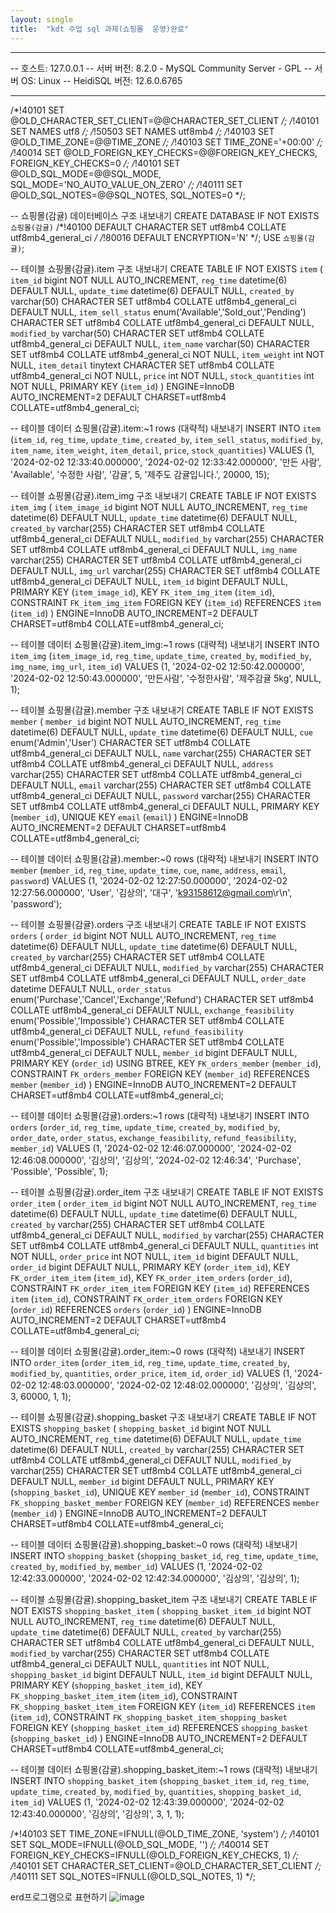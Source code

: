 ```yaml
---
layout: single
title:  "kdt 수업 sql 과제(쇼핑몰  운영)완료"
---
```


-- --------------------------------------------------------
-- 호스트:                          127.0.0.1
-- 서버 버전:                        8.2.0 - MySQL Community Server - GPL
-- 서버 OS:                        Linux
-- HeidiSQL 버전:                  12.6.0.6765
-- --------------------------------------------------------

/*!40101 SET @OLD_CHARACTER_SET_CLIENT=@@CHARACTER_SET_CLIENT */;
/*!40101 SET NAMES utf8 */;
/*!50503 SET NAMES utf8mb4 */;
/*!40103 SET @OLD_TIME_ZONE=@@TIME_ZONE */;
/*!40103 SET TIME_ZONE='+00:00' */;
/*!40014 SET @OLD_FOREIGN_KEY_CHECKS=@@FOREIGN_KEY_CHECKS, FOREIGN_KEY_CHECKS=0 */;
/*!40101 SET @OLD_SQL_MODE=@@SQL_MODE, SQL_MODE='NO_AUTO_VALUE_ON_ZERO' */;
/*!40111 SET @OLD_SQL_NOTES=@@SQL_NOTES, SQL_NOTES=0 */;


-- 쇼핑몰(감귤) 데이터베이스 구조 내보내기
CREATE DATABASE IF NOT EXISTS `쇼핑몰(감귤)` /*!40100 DEFAULT CHARACTER SET utf8mb4 COLLATE utf8mb4_general_ci */ /*!80016 DEFAULT ENCRYPTION='N' */;
USE `쇼핑몰(감귤)`;

-- 테이블 쇼핑몰(감귤).item 구조 내보내기
CREATE TABLE IF NOT EXISTS `item` (
  `item_id` bigint NOT NULL AUTO_INCREMENT,
  `reg_time` datetime(6) DEFAULT NULL,
  `update_time` datetime(6) DEFAULT NULL,
  `created_by` varchar(50) CHARACTER SET utf8mb4 COLLATE utf8mb4_general_ci DEFAULT NULL,
  `item_sell_status` enum('Available','Sold_out','Pending') CHARACTER SET utf8mb4 COLLATE utf8mb4_general_ci DEFAULT NULL,
  `modified_by` varchar(50) CHARACTER SET utf8mb4 COLLATE utf8mb4_general_ci DEFAULT NULL,
  `item_name` varchar(50) CHARACTER SET utf8mb4 COLLATE utf8mb4_general_ci NOT NULL,
  `item_weight` int NOT NULL,
  `item_detail` tinytext CHARACTER SET utf8mb4 COLLATE utf8mb4_general_ci NOT NULL,
  `price` int NOT NULL,
  `stock_quantities` int NOT NULL,
  PRIMARY KEY (`item_id`)
) ENGINE=InnoDB AUTO_INCREMENT=2 DEFAULT CHARSET=utf8mb4 COLLATE=utf8mb4_general_ci;

-- 테이블 데이터 쇼핑몰(감귤).item:~1 rows (대략적) 내보내기
INSERT INTO `item` (`item_id`, `reg_time`, `update_time`, `created_by`, `item_sell_status`, `modified_by`, `item_name`, `item_weight`, `item_detail`, `price`, `stock_quantities`) VALUES
	(1, '2024-02-02 12:33:40.000000', '2024-02-02 12:33:42.000000', '만든 사람', 'Available', '수정한 사람', '감귤', 5, '제주도 감귤입니다.', 20000, 15);

-- 테이블 쇼핑몰(감귤).item_img 구조 내보내기
CREATE TABLE IF NOT EXISTS `item_img` (
  `item_image_id` bigint NOT NULL AUTO_INCREMENT,
  `reg_time` datetime(6) DEFAULT NULL,
  `update_time` datetime(6) DEFAULT NULL,
  `created_by` varchar(255) CHARACTER SET utf8mb4 COLLATE utf8mb4_general_ci DEFAULT NULL,
  `modified_by` varchar(255) CHARACTER SET utf8mb4 COLLATE utf8mb4_general_ci DEFAULT NULL,
  `img_name` varchar(255) CHARACTER SET utf8mb4 COLLATE utf8mb4_general_ci DEFAULT NULL,
  `img_url` varchar(255) CHARACTER SET utf8mb4 COLLATE utf8mb4_general_ci DEFAULT NULL,
  `item_id` bigint DEFAULT NULL,
  PRIMARY KEY (`item_image_id`),
  KEY `FK_item_img_item` (`item_id`),
  CONSTRAINT `FK_item_img_item` FOREIGN KEY (`item_id`) REFERENCES `item` (`item_id`)
) ENGINE=InnoDB AUTO_INCREMENT=2 DEFAULT CHARSET=utf8mb4 COLLATE=utf8mb4_general_ci;

-- 테이블 데이터 쇼핑몰(감귤).item_img:~1 rows (대략적) 내보내기
INSERT INTO `item_img` (`item_image_id`, `reg_time`, `update_time`, `created_by`, `modified_by`, `img_name`, `img_url`, `item_id`) VALUES
	(1, '2024-02-02 12:50:42.000000', '2024-02-02 12:50:43.000000', '만든사람', '수정한사람', '제주감귤 5kg', NULL, 1);

-- 테이블 쇼핑몰(감귤).member 구조 내보내기
CREATE TABLE IF NOT EXISTS `member` (
  `member_id` bigint NOT NULL AUTO_INCREMENT,
  `reg_time` datetime(6) DEFAULT NULL,
  `update_time` datetime(6) DEFAULT NULL,
  `cue` enum('Admin','User') CHARACTER SET utf8mb4 COLLATE utf8mb4_general_ci DEFAULT NULL,
  `name` varchar(255) CHARACTER SET utf8mb4 COLLATE utf8mb4_general_ci DEFAULT NULL,
  `address` varchar(255) CHARACTER SET utf8mb4 COLLATE utf8mb4_general_ci DEFAULT NULL,
  `email` varchar(255) CHARACTER SET utf8mb4 COLLATE utf8mb4_general_ci DEFAULT NULL,
  `password` varchar(255) CHARACTER SET utf8mb4 COLLATE utf8mb4_general_ci DEFAULT NULL,
  PRIMARY KEY (`member_id`),
  UNIQUE KEY `email` (`email`)
) ENGINE=InnoDB AUTO_INCREMENT=2 DEFAULT CHARSET=utf8mb4 COLLATE=utf8mb4_general_ci;

-- 테이블 데이터 쇼핑몰(감귤).member:~0 rows (대략적) 내보내기
INSERT INTO `member` (`member_id`, `reg_time`, `update_time`, `cue`, `name`, `address`, `email`, `password`) VALUES
	(1, '2024-02-02 12:27:50.000000', '2024-02-02 12:27:56.000000', 'User', '김상의', '대구', 'k93158612@gmail.com\r\n', 'password');

-- 테이블 쇼핑몰(감귤).orders 구조 내보내기
CREATE TABLE IF NOT EXISTS `orders` (
  `order_id` bigint NOT NULL AUTO_INCREMENT,
  `reg_time` datetime(6) DEFAULT NULL,
  `update_time` datetime(6) DEFAULT NULL,
  `created_by` varchar(255) CHARACTER SET utf8mb4 COLLATE utf8mb4_general_ci DEFAULT NULL,
  `modified_by` varchar(255) CHARACTER SET utf8mb4 COLLATE utf8mb4_general_ci DEFAULT NULL,
  `order_date` datetime DEFAULT NULL,
  `order_status` enum('Purchase','Cancel','Exchange','Refund') CHARACTER SET utf8mb4 COLLATE utf8mb4_general_ci DEFAULT NULL,
  `exchange_feasibility` enum('Possible','Impossible') CHARACTER SET utf8mb4 COLLATE utf8mb4_general_ci DEFAULT NULL,
  `refund_feasibility` enum('Possible','Impossible') CHARACTER SET utf8mb4 COLLATE utf8mb4_general_ci DEFAULT NULL,
  `member_id` bigint DEFAULT NULL,
  PRIMARY KEY (`order_id`) USING BTREE,
  KEY `FK_orders_member` (`member_id`),
  CONSTRAINT `FK_orders_member` FOREIGN KEY (`member_id`) REFERENCES `member` (`member_id`)
) ENGINE=InnoDB AUTO_INCREMENT=2 DEFAULT CHARSET=utf8mb4 COLLATE=utf8mb4_general_ci;

-- 테이블 데이터 쇼핑몰(감귤).orders:~1 rows (대략적) 내보내기
INSERT INTO `orders` (`order_id`, `reg_time`, `update_time`, `created_by`, `modified_by`, `order_date`, `order_status`, `exchange_feasibility`, `refund_feasibility`, `member_id`) VALUES
	(1, '2024-02-02 12:46:07.000000', '2024-02-02 12:46:08.000000', '김상의', '김상의', '2024-02-02 12:46:34', 'Purchase', 'Possible', 'Possible', 1);

-- 테이블 쇼핑몰(감귤).order_item 구조 내보내기
CREATE TABLE IF NOT EXISTS `order_item` (
  `order_item_id` bigint NOT NULL AUTO_INCREMENT,
  `reg_time` datetime(6) DEFAULT NULL,
  `update_time` datetime(6) DEFAULT NULL,
  `created_by` varchar(255) CHARACTER SET utf8mb4 COLLATE utf8mb4_general_ci DEFAULT NULL,
  `modified_by` varchar(255) CHARACTER SET utf8mb4 COLLATE utf8mb4_general_ci DEFAULT NULL,
  `quantities` int NOT NULL,
  `order_price` int NOT NULL,
  `item_id` bigint DEFAULT NULL,
  `order_id` bigint DEFAULT NULL,
  PRIMARY KEY (`order_item_id`),
  KEY `FK_order_item_item` (`item_id`),
  KEY `FK_order_item_orders` (`order_id`),
  CONSTRAINT `FK_order_item_item` FOREIGN KEY (`item_id`) REFERENCES `item` (`item_id`),
  CONSTRAINT `FK_order_item_orders` FOREIGN KEY (`order_id`) REFERENCES `orders` (`order_id`)
) ENGINE=InnoDB AUTO_INCREMENT=2 DEFAULT CHARSET=utf8mb4 COLLATE=utf8mb4_general_ci;

-- 테이블 데이터 쇼핑몰(감귤).order_item:~0 rows (대략적) 내보내기
INSERT INTO `order_item` (`order_item_id`, `reg_time`, `update_time`, `created_by`, `modified_by`, `quantities`, `order_price`, `item_id`, `order_id`) VALUES
	(1, '2024-02-02 12:48:03.000000', '2024-02-02 12:48:02.000000', '김상의', '김상의', 3, 60000, 1, 1);

-- 테이블 쇼핑몰(감귤).shopping_basket 구조 내보내기
CREATE TABLE IF NOT EXISTS `shopping_basket` (
  `shopping_basket_id` bigint NOT NULL AUTO_INCREMENT,
  `reg_time` datetime(6) DEFAULT NULL,
  `update_time` datetime(6) DEFAULT NULL,
  `created_by` varchar(255) CHARACTER SET utf8mb4 COLLATE utf8mb4_general_ci DEFAULT NULL,
  `modified_by` varchar(255) CHARACTER SET utf8mb4 COLLATE utf8mb4_general_ci DEFAULT NULL,
  `member_id` bigint DEFAULT NULL,
  PRIMARY KEY (`shopping_basket_id`),
  UNIQUE KEY `member_id` (`member_id`),
  CONSTRAINT `FK_shopping_basket_member` FOREIGN KEY (`member_id`) REFERENCES `member` (`member_id`)
) ENGINE=InnoDB AUTO_INCREMENT=2 DEFAULT CHARSET=utf8mb4 COLLATE=utf8mb4_general_ci;

-- 테이블 데이터 쇼핑몰(감귤).shopping_basket:~0 rows (대략적) 내보내기
INSERT INTO `shopping_basket` (`shopping_basket_id`, `reg_time`, `update_time`, `created_by`, `modified_by`, `member_id`) VALUES
	(1, '2024-02-02 12:42:33.000000', '2024-02-02 12:42:34.000000', '김상의', '김상의', 1);

-- 테이블 쇼핑몰(감귤).shopping_basket_item 구조 내보내기
CREATE TABLE IF NOT EXISTS `shopping_basket_item` (
  `shopping_basket_item_id` bigint NOT NULL AUTO_INCREMENT,
  `reg_time` datetime(6) DEFAULT NULL,
  `update_time` datetime(6) DEFAULT NULL,
  `created_by` varchar(255) CHARACTER SET utf8mb4 COLLATE utf8mb4_general_ci DEFAULT NULL,
  `modified_by` varchar(255) CHARACTER SET utf8mb4 COLLATE utf8mb4_general_ci DEFAULT NULL,
  `quantities` int NOT NULL,
  `shopping_basket_id` bigint DEFAULT NULL,
  `item_id` bigint DEFAULT NULL,
  PRIMARY KEY (`shopping_basket_item_id`),
  KEY `FK_shopping_basket_item_item` (`item_id`),
  CONSTRAINT `FK_shopping_basket_item_item` FOREIGN KEY (`item_id`) REFERENCES `item` (`item_id`),
  CONSTRAINT `FK_shopping_basket_item_shopping_basket` FOREIGN KEY (`shopping_basket_item_id`) REFERENCES `shopping_basket` (`shopping_basket_id`)
) ENGINE=InnoDB AUTO_INCREMENT=2 DEFAULT CHARSET=utf8mb4 COLLATE=utf8mb4_general_ci;

-- 테이블 데이터 쇼핑몰(감귤).shopping_basket_item:~1 rows (대략적) 내보내기
INSERT INTO `shopping_basket_item` (`shopping_basket_item_id`, `reg_time`, `update_time`, `created_by`, `modified_by`, `quantities`, `shopping_basket_id`, `item_id`) VALUES
	(1, '2024-02-02 12:43:39.000000', '2024-02-02 12:43:40.000000', '김상의', '김상의', 3, 1, 1);

/*!40103 SET TIME_ZONE=IFNULL(@OLD_TIME_ZONE, 'system') */;
/*!40101 SET SQL_MODE=IFNULL(@OLD_SQL_MODE, '') */;
/*!40014 SET FOREIGN_KEY_CHECKS=IFNULL(@OLD_FOREIGN_KEY_CHECKS, 1) */;
/*!40101 SET CHARACTER_SET_CLIENT=@OLD_CHARACTER_SET_CLIENT */;
/*!40111 SET SQL_NOTES=IFNULL(@OLD_SQL_NOTES, 1) */;

erd프로그램으로 표현하기
![image](https://github.com/KimSang-Ui/KimSang-Ui.github.io/assets/155289035/5f16e87d-91d9-4534-bfdd-21dd8d4c6387)

